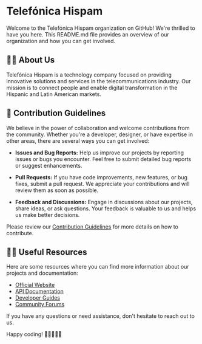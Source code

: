 # Telefónica Hispam

Welcome to the Telefónica Hispam organization on GitHub! We're thrilled to have you here. This README.md file provides an overview of our organization and how you can get involved.

## 🙋‍♀️ About Us

Telefónica Hispam is a technology company focused on providing innovative solutions and services in the telecommunications industry. Our mission is to connect people and enable digital transformation in the Hispanic and Latin American markets.

## 🌈 Contribution Guidelines

We believe in the power of collaboration and welcome contributions from the community. Whether you're a developer, designer, or have expertise in other areas, there are several ways you can get involved:

- **Issues and Bug Reports:** Help us improve our projects by reporting issues or bugs you encounter. Feel free to submit detailed bug reports or suggest enhancements.

- **Pull Requests:** If you have code improvements, new features, or bug fixes, submit a pull request. We appreciate your contributions and will review them as soon as possible.

- **Feedback and Discussions:** Engage in discussions about our projects, share ideas, or ask questions. Your feedback is valuable to us and helps us make better decisions.

Please review our [Contribution Guidelines](CONTRIBUTING.md) for more details on how to contribute.

## 👩‍💻 Useful Resources

Here are some resources where you can find more information about our projects and documentation:

- [Official Website](https://www.telefonica.com/)
- [API Documentation](https://docs.telefonica-hispam.com/)
- [Developer Guides](https://github.com/telefonica-hispam/guides)
- [Community Forums](https://github.com/telefonica-hispam/community-forums)

If you have any questions or need assistance, don't hesitate to reach out to us.

Happy coding! 👩‍💻🚀👨‍💻
